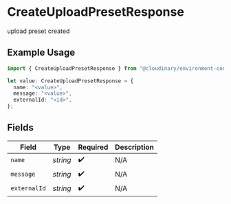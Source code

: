 # CreateUploadPresetResponse

upload preset created

## Example Usage

```typescript
import { CreateUploadPresetResponse } from "@cloudinary/environment-config/models/operations";

let value: CreateUploadPresetResponse = {
  name: "<value>",
  message: "<value>",
  externalId: "<id>",
};
```

## Fields

| Field              | Type               | Required           | Description        |
| ------------------ | ------------------ | ------------------ | ------------------ |
| `name`             | *string*           | :heavy_check_mark: | N/A                |
| `message`          | *string*           | :heavy_check_mark: | N/A                |
| `externalId`       | *string*           | :heavy_check_mark: | N/A                |